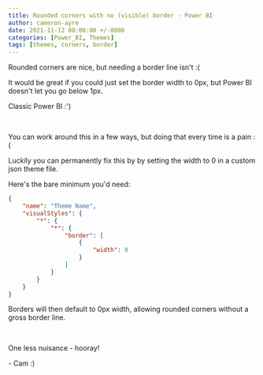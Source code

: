 ```yaml
---
title: Rounded corners with no (visible) border - Power BI
author: cameron-ayre
date: 2021-11-12 08:00:00 +/-0800
categories: [Power_BI, Themes]
tags: [themes, corners, border]   
---
```

Rounded corners are nice, but needing a border line isn't :(

It would be great if you could just set the border width to 0px, but Power BI doesn't let you go below 1px. 

Classic Power BI :') 

‎

You can work around this in a few ways, but doing that every time is a pain :(

Luckily you can permanently fix this by by setting the width to 0 in a custom json theme file.

Here's the bare minimum you'd need:

```json
{
    "name": "Theme Name",
    "visualStyles": {
        "*": {
            "*": {
                "border": [
                    {
                        "width": 0
                    }
                ]
            }
        }
    }
}
```

Borders will then default to 0px width, allowing rounded corners without a gross border line.

‎

One less nuisance - hooray!

\- Cam :)
